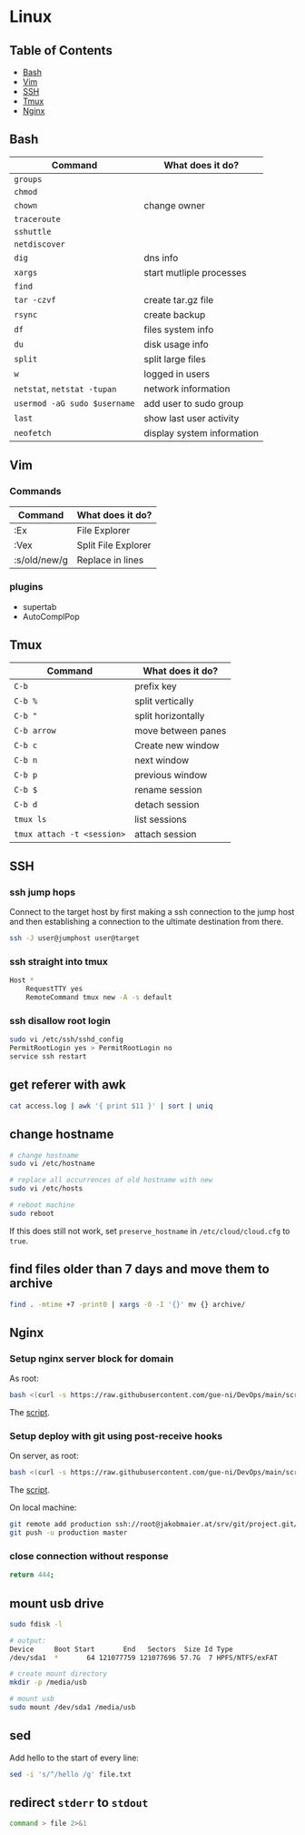 # Linux

## Table of Contents

- [Bash](#bash)
- [Vim](#vim)
- [SSH](#ssh)
- [Tmux](#tmux)
- [Nginx](#nginx)

## Bash

| Command                      | What does it do?           |
| ---------------------------- | -------------------------- |
| `groups`                     |                            |
| `chmod`                      |                            |
| `chown`                      | change owner               |
| `traceroute`                 |                            |
| `sshuttle`                   |                            |
| `netdiscover`                |                            |
| `dig`                        | dns info                   |
| `xargs`                      | start mutliple processes   |
| `find`                       |                            |
| `tar -czvf`                  | create tar.gz file         |
| `rsync`                      | create backup              |
| `df`                         | files system info          |
| `du`                         | disk usage info            |
| `split`                      | split large files          |
| `w`                          | logged in users            |
| `netstat`, `netstat -tupan`  | network information        |
| `usermod -aG sudo $username` | add user to sudo group     |
| `last`                       | show last user activity    |
| `neofetch`                   | display system information |

## Vim

### Commands

| Command      | What does it do?    |
| ------------ | ------------------- |
| :Ex          | File Explorer       |
| :Vex         | Split File Explorer |
| :s/old/new/g | Replace in lines    |

### plugins

- supertab
- AutoComplPop

## Tmux

| Command                    | What does it do?   |
| -------------------------- | ------------------ |
| `C-b`                      | prefix key         |
| `C-b %`                    | split vertically   |
| `C-b "`                    | split horizontally |
| `C-b arrow`                | move between panes |
| `C-b c`                    | Create new window  |
| `C-b n`                    | next window        |
| `C-b p`                    | previous window    |
| `C-b $`                    | rename session     |
| `C-b d`                    | detach session     |
| `tmux ls`                  | list sessions      |
| `tmux attach -t <session>` | attach session     |

## SSH

### ssh jump hops

Connect to the target host by first making a ssh connection to the jump host
and then establishing a connection to the ultimate destination from there.

```bash
ssh -J user@jumphost user@target
```

### ssh straight into tmux

```bash
Host *
    RequestTTY yes
    RemoteCommand tmux new -A -s default
```

### ssh disallow root login

```bash
sudo vi /etc/ssh/sshd_config
PermitRootLogin yes > PermitRootLogin no
service ssh restart
```

## get referer with awk

```bash
cat access.log | awk '{ print $11 }' | sort | uniq
```

## change hostname

```bash
# change hostname
sudo vi /etc/hostname

# replace all occurrences of old hostname with new
sudo vi /etc/hosts

# reboot machine
sudo reboot
```

If this does still not work, set `preserve_hostname` in `/etc/cloud/cloud.cfg` to `true`.

## find files older than 7 days and move them to archive

```bash
find . -mtime +7 -print0 | xargs -0 -I '{}' mv {} archive/
```

## Nginx

### Setup nginx server block for domain

As root:

```bash
bash <(curl -s https://raw.githubusercontent.com/gue-ni/DevOps/main/scripts/setup_nginx_server_block_for_domain.sh)
```

The [script](scripts/setup_nginx_server_block_for_domain.sh).

### Setup deploy with git using post-receive hooks

On server, as root:

```bash
bash <(curl -s https://raw.githubusercontent.com/gue-ni/DevOps/main/scripts/setup_git_deploy_with_post_receive.sh)
```

The [script](scripts/setup_git_deploy_with_post_receive.sh).

On local machine:

```bash
git remote add production ssh://root@jakobmaier.at/srv/git/project.git/
git push -u production master
```

### close connection without response

```bash
return 444;
```

## mount usb drive

```bash
sudo fdisk -l

# output:
Device     Boot Start       End   Sectors  Size Id Type
/dev/sda1  *       64 121077759 121077696 57.7G  7 HPFS/NTFS/exFAT

# create mount directory
mkdir -p /media/usb

# mount usb
sudo mount /dev/sda1 /media/usb
```

## sed

Add hello to the start of every line:

```bash
sed -i 's/^/hello /g' file.txt
```

## redirect `stderr` to `stdout`

```bash
command > file 2>&1
```
